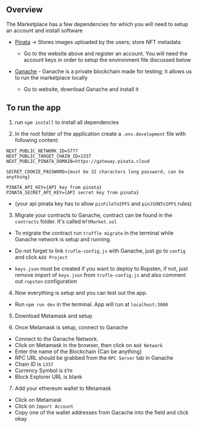 ## Overview

The Marketplace has a few dependencies for which you will need to setup an account and install software

* [Pinata](https://app.pinata.cloud/) -> Stores images uploaded by the users; store NFT metadata
    - Go to the website above and register an account.  You will need the account keys in order to setup the environment file discussed below

* [Ganache](https://trufflesuite.com/ganache/) - Ganache is a private blockchain made for testing; it allows us to run the marketplace locally
    - Go to website, download Ganache and install it

## To run the app
1. run `npm install` to install all dependencies

2. In the root folder of the application create a `.env.development` file with following content:

```
NEXT_PUBLIC_NETWORK_ID=5777
NEXT_PUBLIC_TARGET_CHAIN_ID=1337
NEXT_PUBLIC_PINATA_DOMAIN=https://gateway.pinata.cloud

SECRET_COOKIE_PASSWORD={must be 32 characters long password, can be anything}

PINATA_API_KEY={API key from pinata}
PINATA_SECRET_API_KEY={API secret key from pinata}
```
* (your api pinata key has to allow `pinFileToIPFS` and `pinJSONToIPFS` rules)

3. Migrate your contracts to Ganache, contract can be found in the `contracts` folder. It's called `NftMarket.sol`

* To migrate the contract run `truffle migrate` in the terminal while Ganache network is setup and running.

* Do not forget to link `trufle-config.js` with Ganache, just go to `config` and click `Add Project`

* `keys.json` must be created if you want to deploy to Ropsten, if not, just remove import of `keys.json` from `trufle-config.js` and also comment out `ropsten` configuration

4. Now everything is setup and you can test out the app.

* Run `npm run dev` in the terminal. App will run at `localhost:3000`

5. Download Metamask and setup

6. Once Metamask is setup, connect to Ganache

 * Connect to the Ganache Network.  
 * Click on Metamask in the browser, then click on `Add Network`
 * Enter the name of the Blockchain {Can be anything}
 * RPC URL should be grabbed from the `RPC Server` tab in Ganache
 * Chain ID is `1337`
 * Currency Symbol is `ETH`
 * Block Explorer URL is blank

 7. Add your ethereum wallet to Metamask

  * Click on Metamask
  * Click on `Import Account`
  * Copy one of the wallet addresses from Gacache into the field and click okay
  
